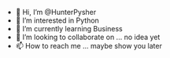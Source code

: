 - 👋 Hi, I’m @HunterPysher
- 👀 I’m interested in Python
- 🌱 I’m currently learning Business
- 💞️ I’m looking to collaborate on ... no idea yet
- 📫 How to reach me ... maybe show you later

<!---
HunterPysher/HunterPysher is a ✨ special ✨ repository because its `README.md` (this file) appears on your GitHub profile.
You can click the Preview link to take a look at your changes.
--->
